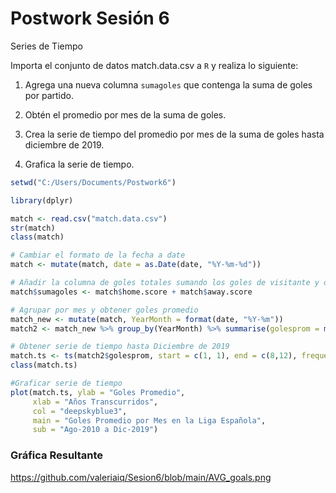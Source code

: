 # Postwork Sesión 6
Series de Tiempo

Importa el conjunto de datos match.data.csv a `R` y realiza lo siguiente:

1. Agrega una nueva columna `sumagoles` que contenga la suma de goles por partido.

2. Obtén el promedio por mes de la suma de goles.

3. Crea la serie de tiempo del promedio por mes de la suma de goles hasta diciembre de 2019.

4. Grafica la serie de tiempo.

```R
setwd("C:/Users/Documents/Postwork6")

library(dplyr)

match <- read.csv("match.data.csv") 
str(match)
class(match)

# Cambiar el formato de la fecha a date
match <- mutate(match, date = as.Date(date, "%Y-%m-%d"))

# Añadir la columna de goles totales sumando los goles de visitante y de local
match$sumagoles <- match$home.score + match$away.score

# Agrupar por mes y obtener goles promedio
match_new <- mutate(match, YearMonth = format(date, "%Y-%m"))
match2 <- match_new %>% group_by(YearMonth) %>% summarise(golesprom = mean(sumagoles))

# Obtener serie de tiempo hasta Diciembre de 2019
match.ts <- ts(match2$golesprom, start = c(1, 1), end = c(8,12), frequency = 12)
class(match.ts)

#Graficar serie de tiempo
plot(match.ts, ylab = "Goles Promedio", 
     xlab = "Años Transcurridos", 
     col = "deepskyblue3",
     main = "Goles Promedio por Mes en la Liga Española",
     sub = "Ago-2010 a Dic-2019")
```

### Gráfica Resultante
https://github.com/valeriaiq/Sesion6/blob/main/AVG_goals.png
